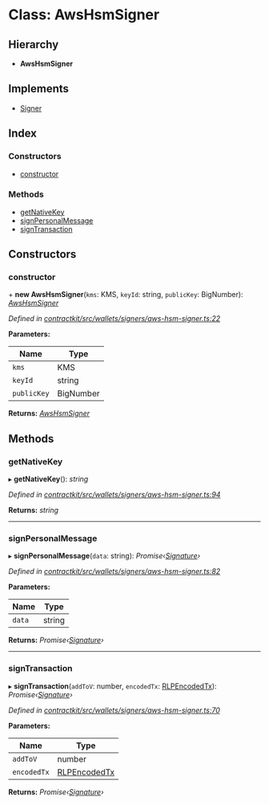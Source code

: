 # Class: AwsHsmSigner

## Hierarchy

* **AwsHsmSigner**

## Implements

* [Signer](../interfaces/_contractkit_src_wallets_signers_signer_.signer.md)

## Index

### Constructors

* [constructor](_contractkit_src_wallets_signers_aws_hsm_signer_.awshsmsigner.md#constructor)

### Methods

* [getNativeKey](_contractkit_src_wallets_signers_aws_hsm_signer_.awshsmsigner.md#getnativekey)
* [signPersonalMessage](_contractkit_src_wallets_signers_aws_hsm_signer_.awshsmsigner.md#signpersonalmessage)
* [signTransaction](_contractkit_src_wallets_signers_aws_hsm_signer_.awshsmsigner.md#signtransaction)

## Constructors

###  constructor

\+ **new AwsHsmSigner**(`kms`: KMS, `keyId`: string, `publicKey`: BigNumber): *[AwsHsmSigner](_contractkit_src_wallets_signers_aws_hsm_signer_.awshsmsigner.md)*

*Defined in [contractkit/src/wallets/signers/aws-hsm-signer.ts:22](https://github.com/celo-org/celo-monorepo/blob/master/packages/contractkit/src/wallets/signers/aws-hsm-signer.ts#L22)*

**Parameters:**

Name | Type |
------ | ------ |
`kms` | KMS |
`keyId` | string |
`publicKey` | BigNumber |

**Returns:** *[AwsHsmSigner](_contractkit_src_wallets_signers_aws_hsm_signer_.awshsmsigner.md)*

## Methods

###  getNativeKey

▸ **getNativeKey**(): *string*

*Defined in [contractkit/src/wallets/signers/aws-hsm-signer.ts:94](https://github.com/celo-org/celo-monorepo/blob/master/packages/contractkit/src/wallets/signers/aws-hsm-signer.ts#L94)*

**Returns:** *string*

___

###  signPersonalMessage

▸ **signPersonalMessage**(`data`: string): *Promise‹[Signature](_contractkit_src_utils_signature_utils_.signature.md)›*

*Defined in [contractkit/src/wallets/signers/aws-hsm-signer.ts:82](https://github.com/celo-org/celo-monorepo/blob/master/packages/contractkit/src/wallets/signers/aws-hsm-signer.ts#L82)*

**Parameters:**

Name | Type |
------ | ------ |
`data` | string |

**Returns:** *Promise‹[Signature](_contractkit_src_utils_signature_utils_.signature.md)›*

___

###  signTransaction

▸ **signTransaction**(`addToV`: number, `encodedTx`: [RLPEncodedTx](../interfaces/_contractkit_src_utils_signing_utils_.rlpencodedtx.md)): *Promise‹[Signature](_contractkit_src_utils_signature_utils_.signature.md)›*

*Defined in [contractkit/src/wallets/signers/aws-hsm-signer.ts:70](https://github.com/celo-org/celo-monorepo/blob/master/packages/contractkit/src/wallets/signers/aws-hsm-signer.ts#L70)*

**Parameters:**

Name | Type |
------ | ------ |
`addToV` | number |
`encodedTx` | [RLPEncodedTx](../interfaces/_contractkit_src_utils_signing_utils_.rlpencodedtx.md) |

**Returns:** *Promise‹[Signature](_contractkit_src_utils_signature_utils_.signature.md)›*
